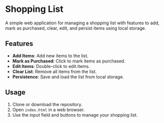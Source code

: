 # Shopping List

A simple web application for managing a shopping list with features to add, mark as purchased, clear, edit, and persist items using local storage.

## Features

- **Add Items**: Add new items to the list.
- **Mark as Purchased**: Click to mark items as purchased.
- **Edit Items**: Double-click to edit items.
- **Clear List**: Remove all items from the list.
- **Persistence**: Save and load the list from local storage.

## Usage

1. Clone or download the repository.
2. Open `index.html` in a web browser.
3. Use the input field and buttons to manage your shopping list.
